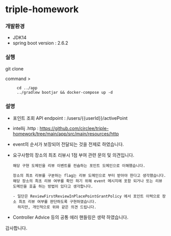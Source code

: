 # triple-homework


### 개발환경
- JDK14
- spring boot version : 2.6.2

### 실행
git clone 

command >
```
     cd ../app
     ../gradlew bootjar && docker-compose up -d
```

### 설명

- 포인트 조회 API endpoint : /users/{{userId}}/activePoint

- intellij .http :
https://github.com/circlee/triple-homework/tree/main/app/src/main/resources/http

- event의 순서가 보장되어 전달되는 것을 전제로 하였습니다.
- 요구사항의 장소의 최초 리뷰시 1점 부여 관련 문의 및 의견입니다. 
    ```
    해당 구현 도메인을 리뷰 이벤트를 컨슘하는 포인트 도메인으로 이해했습니다.
  
    장소의 최초 리뷰를 구분하는 flag는 리뷰 도메인으로 부터 받아야 한다고 생각했습니다.
    해당 장소의 최초 리뷰 여부를 확인 하기 위해 event 메시지에 포함 되거나 또는 리뷰 도메인을 호출 하는 방법이 있다고 생각합니다.
  
    - 일단은 ReviewFirstReviewInPlacePointGrantPolicy 에서 포인트 이력으로 장소 최초 리뷰 여부를 판단하도록 구현하였습니다.
      하지만, 개인적으로 위와 같은 의견 드립니다.
    ```  
  
- Controller Advice 등의 공통 에러 핸들링은 생략 하였습니다.

감사합니다.



